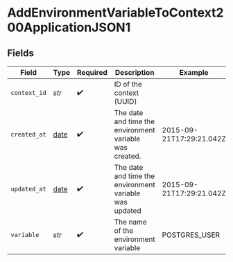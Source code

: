 # AddEnvironmentVariableToContext200ApplicationJSON1


## Fields

| Field                                                                | Type                                                                 | Required                                                             | Description                                                          | Example                                                              |
| -------------------------------------------------------------------- | -------------------------------------------------------------------- | -------------------------------------------------------------------- | -------------------------------------------------------------------- | -------------------------------------------------------------------- |
| `context_id`                                                         | *str*                                                                | :heavy_check_mark:                                                   | ID of the context (UUID)                                             |                                                                      |
| `created_at`                                                         | [date](https://docs.python.org/3/library/datetime.html#date-objects) | :heavy_check_mark:                                                   | The date and time the environment variable was created.              | 2015-09-21T17:29:21.042Z                                             |
| `updated_at`                                                         | [date](https://docs.python.org/3/library/datetime.html#date-objects) | :heavy_check_mark:                                                   | The date and time the environment variable was updated               | 2015-09-21T17:29:21.042Z                                             |
| `variable`                                                           | *str*                                                                | :heavy_check_mark:                                                   | The name of the environment variable                                 | POSTGRES_USER                                                        |